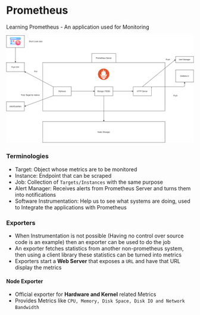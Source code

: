 # Prometheus
Learning Prometheus - An application used for Monitoring

![architecture](https://github.com/theJaxon/Prometheus/blob/main/etc/Architecture.jpeg)

### Terminologies
- Target: Object whose metrics are to be monitored
- Instance: Endpoint that can be scraped
- Job: Collection of `Targets/Instances` with the same purpose
- Alert Manager: Receives alerts from Prometheus Server and turns them into notifications
- Software Instrumentation: Help us to see what systems are doing, used to Integrate the applications with Prometheus

### Exporters
- When Instrumentation is not possible (Having no control over source code is an example) then an exporter can be used to do the job
- An exporter fetches statistics from another non-prometheus system, then using a client library these statistics can be turned into metrics
- Exporters start a **Web Server** that exposes a `URL` and have that URL display the metrics

#### Node Exporter
- Official exporter for **Hardware and Kernel** related Metrics
- Provides Metrics like `CPU, Memory, Disk Space, Disk IO and Network Bandwidth`

